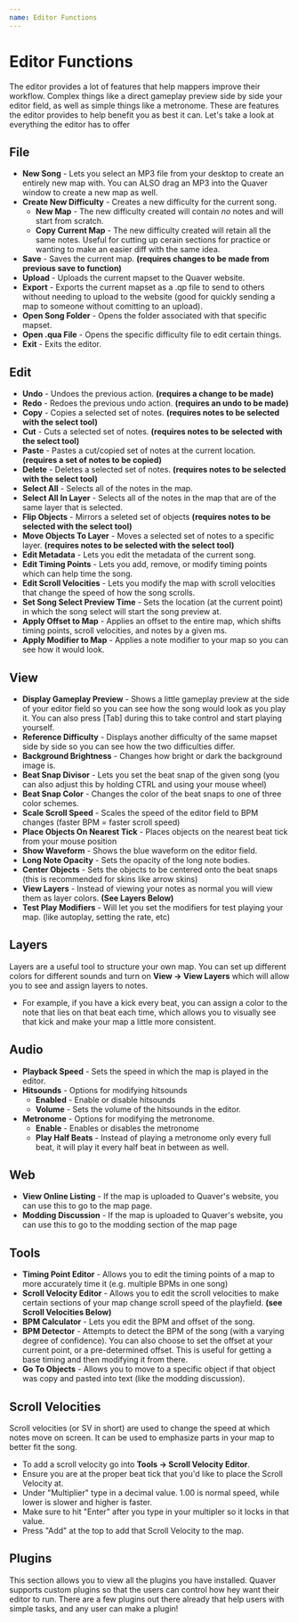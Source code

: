 ```yaml
---
name: Editor Functions
---
```


# Editor Functions

The editor provides a lot of features that help mappers improve their workflow. Complex things like a direct gameplay preview side by side your editor field, as well as simple
things like a metronome. These are features the editor provides to help benefit you as best it can. Let's take a look at everything the editor has to offer

## File

- **New Song** - Lets you select an MP3 file from your desktop to create an entirely new map with. You can ALSO drag an MP3 into the Quaver window to create a new map as well.
- **Create New Difficulty** - Creates a new difficulty for the current song.
  - **New Map** - The new difficulty created will contain *no* notes and will start from scratch.
  - **Copy Current Map** - The new difficulty created will retain all the same notes. Useful for cutting up cerain sections for practice or wanting to make an easier diff with
  the same idea.
- **Save** - Saves the current map. **(requires changes to be made from previous save to function)**
- **Upload** - Uploads the current mapset to the Quaver website.
- **Export** - Exports the current mapset as a .qp file to send to others without needing to upload to the website (good for quickly sending a map to someone without comitting to
an upload).
- **Open Song Folder** - Opens the folder associated with that specific mapset.
- **Open .qua File** - Opens the specific difficulty file to edit certain things.
- **Exit** - Exits the editor.

## Edit

- **Undo** - Undoes the previous action. **(requires a change to be made)**
- **Redo** - Redoes the previous undo action. **(requires an undo to be made)**
- **Copy** - Copies a selected set of notes. **(requires notes to be selected with the select tool)**
- **Cut** - Cuts a selected set of notes. **(requires notes to be selected with the select tool)**
- **Paste** - Pastes a cut/copied set of notes at the current location. **(requires a set of notes to be copied)**
- **Delete** - Deletes a selected set of notes. **(requires notes to be selected with the select tool)**
- **Select All** - Selects all of the notes in the map.
- **Select All In Layer** - Selects all of the notes in the map that are of the same layer that is selected.
- **Flip Objects** - Mirrors a seleted set of objects **(requires notes to be selected with the select tool)**
- **Move Objects To Layer** - Moves a selected set of notes to a specific layer. **(requires notes to be selected with the select tool)**
- **Edit Metadata** - Lets you edit the metadata of the current song.
- **Edit Timing Points** - Lets you add, remove, or modify timing points which can help time the song.
- **Edit Scroll Velocities** - Lets you modify the map with scroll velocities that change the speed of how the song scrolls.
- **Set Song Select Preview Time** - Sets the location (at the current point) in which the song select will start the song preview at.
- **Apply Offset to Map** - Applies an offset to the entire map, which shifts timing points, scroll velocities, and notes by a given ms.
- **Apply Modifier to Map** - Applies a note modifier to your map so you can see how it would look.

## View

- **Display Gameplay Preview** - Shows a little gameplay preview at the side of your editor field so you can see how the song would look as you play it. You can also
press [Tab] during this to take control and start playing yourself.
- **Reference Difficulty** - Displays another difficulty of the same mapset side by side so you can see how the two difficulties differ.
- **Background Brightness** - Changes how bright or dark the background image is.
- **Beat Snap Divisor** - Lets you set the beat snap of the given song (you can also adjust this by holding CTRL and using your mouse wheel)
- **Beat Snap Color** - Changes the color of the beat snaps to one of three color schemes.
- **Scale Scroll Speed** - Scales the speed of the editor field to BPM changes (faster BPM = faster scroll speed)
- **Place Objects On Nearest Tick** - Places objects on the nearest beat tick from your mouse position
- **Show Waveform** - Shows the blue waveform on the editor field.
- **Long Note Opacity** - Sets the opacity of the long note bodies.
- **Center Objects** - Sets the objects to be centered onto the beat snaps (this is recommended for skins like arrow skins)
- **View Layers** - Instead of viewing your notes as normal you will view them as layer colors. **(See Layers Below)**
- **Test Play Modifiers** - Will let you set the modifiers for test playing your map. (like autoplay, setting the rate, etc)

## Layers

Layers are a useful tool to structure your own map. You can set up different colors for different sounds and turn on **View -> View Layers** which will allow you to see and assign layers to notes.

- For example, if you have a kick every beat, you can assign a color to the note that lies on that beat each time, which allows you to visually see that kick and make your map a little more consistent.

## Audio

- **Playback Speed** - Sets the speed in which the map is played in the editor.
- **Hitsounds** - Options for modifying hitsounds
  - **Enabled** - Enable or disable hitsounds
  - **Volume** - Sets the volume of the hitsounds in the editor.
- **Metronome** - Options for modifying the metronome.
  - **Enable** - Enables or disables the metronome
  - **Play Half Beats** - Instead of playing a metronome only every full beat, it will play it every half beat in between as well.

## Web

- **View Online Listing** - If the map is uploaded to Quaver's website, you can use this to go to the map page.
- **Modding Discussion** - If the map is uploaded to Quaver's website, you can use this to go to the modding section of the map page

## Tools

- **Timing Point Editor** - Allows you to edit the timing points of a map to more accurately time it (e.g. multiple BPMs in one song)
- **Scroll Velocity Editor** - Allows you to edit the scroll velocities to make certain sections of your map change scroll speed of the playfield. **(see Scroll Velocities Below)**
- **BPM Calculator** - Lets you edit the BPM and offset of the song.
- **BPM Detector** - Attempts to detect the BPM of the song (with a varying degree of confidence). You can also choose to set the offset at your current point, or a pre-determined offset. This is useful for getting a base timing and then modifying it from there.
- **Go To Objects** - Allows you to move to a specific object if that object was copy and pasted into text (like the modding discussion).

## Scroll Velocities

Scroll velocities (or SV in short) are used to change the speed at which notes move on screen. It can be used to emphasize parts in your map to better fit the song.

- To add a scroll velocity go into **Tools -> Scroll Velocity Editor**.
- Ensure you are at the proper beat tick that you'd like to place the Scroll Velocity at.
- Under "Multiplier" type in a decimal value. 1.00 is normal speed, while lower is slower and higher is faster.
- Make sure to hit "Enter" after you type in your multipler so it locks in that value.
- Press "Add" at the top to add that Scroll Velocity to the map.

## Plugins

This section allows you to view all the plugins you have installed. Quaver supports custom plugins so that the users can control how hey want their editor to run. There are a few plugins out there already that help users with simple tasks, and any user can make a plugin!

